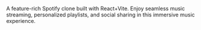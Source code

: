 A feature-rich Spotify clone built with React+Vite. Enjoy seamless music streaming, personalized playlists, and social sharing in this immersive music experience.